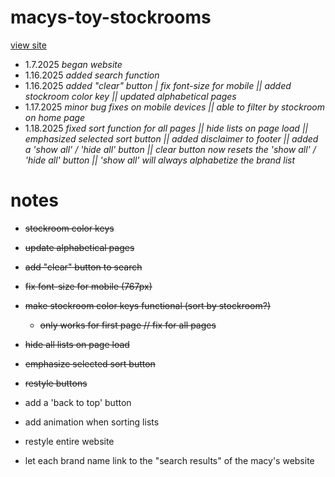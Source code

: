 # macys-toy-stockrooms
[view site](https://mariseymour.design/macys-toy-stockrooms/index.html)

- 1.7.2025 *began website*
- 1.16.2025 *added search function*
- 1.16.2025 *added "clear" button | fix font-size for mobile || added stockroom color key || updated alphabetical pages*
- 1.17.2025 *minor bug fixes on mobile devices || able to filter by stockroom on home page*
- 1.18.2025 *fixed sort function for all pages || hide lists on page load || emphasized selected sort button || added disclaimer to footer || added a 'show all' / 'hide all' button || clear button now resets the 'show all' / 'hide all' button || 'show all' will always alphabetize the brand list*


# notes

- ~~stockroom color keys~~
- ~~update alphabetical pages~~
- ~~add "clear" button to search~~
- ~~fix font-size for mobile (767px)~~
- ~~make stockroom color keys functional (sort by stockroom?)~~
    - ~~only works for first page // fix for all pages~~
- ~~hide all lists on page load~~
- ~~emphasize selected sort button~~
- ~~restyle buttons~~


- add a 'back to top' button
- add animation when sorting lists
- restyle entire website
- let each brand name link to the "search results" of the macy's website